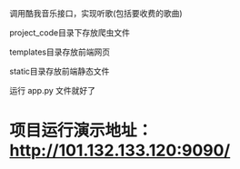 调用酷我音乐接口，实现听歌(包括要收费的歌曲)

project_code目录下存放爬虫文件

templates目录存放前端网页

static目录存放前端静态文件

运行 app.py 文件就好了


# 项目运行演示地址：http://101.132.133.120:9090/
